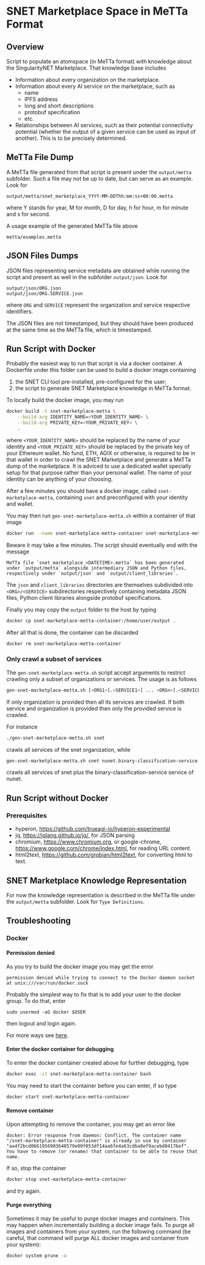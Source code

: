 # SNET Marketplace Space in MeTTa Format

## Overview

Script to populate an atomspace (in MeTTa format) with knowledge about
the SingularityNET Marketplace.  That knowledge base includes

- Information about every organization on the marketplace.
- Information about every AI service on the marketplace, such as
  - name
  - IPFS address
  - long and short descriptions
  - protobuf specification
  - etc.
- Relationships between AI services, such as their potential
  connectivity potential (whether the output of a given service can be
  used as input of another).  This is to be precisely determined.

## MeTTa File Dump

A MeTTa file generated from that script is present under the
`output/metta` subfolder.  Such a file may not be up to date, but can
serve as an example.  Look for

```
output/metta/snet_marketplace_YYYY-MM-DDThh:mm:ss+00:00.metta
```

where Y stands for year, M for month, D for day, h for hour, m for
minute and s for second.

A usage example of the generated MeTTa file above

```
metta/examples.metta
```

## JSON Files Dumps

JSON files representing service metadata are obtained while running
the script and present as well in the subfolder `output/json`.  Look
for

```
output/json/ORG.json
output/json/ORG.SERVICE.json
```

where `ORG` and `SERVICE` represent the organization and service
respective identifiers.

The JSON files are not timestamped, but they should have been produced
at the same time as the MeTTa file, which is timestamped.

## Run Script with Docker

Probably the easiest way to run that script is via a docker container.
A Dockerfile under this folder can be used to build a docker image
containing
1. the SNET CLI tool pre-installed, pre-configured for the user;
2. the script to generate SNET Marketplace knowledge in MeTTa format.

To locally build the docker image, you may run

```bash
docker build -t snet-marketplace-metta \
    --build-arg IDENTITY_NAME=<YOUR_IDENTITY_NAME> \
    --build-arg PRIVATE_KEY=<YOUR_PRIVATE_KEY> \
    .
```

where `<YOUR_IDENTITY_NAME>` should be replaced by the name of your
identity and `<YOUR_PRIVATE_KEY>` should be replaced by the private
key of your Ethereum wallet.  No fund, ETH, AGIX or otherwise, is
required to be in that wallet in order to crawl the SNET Marketplace
and generate a MeTTa dump of the marketplace.  It is adviced to use a
dedicated wallet specially setup for that purpose rather than your
personal wallet.  The name of your identity can be anything of your
choosing.

After a few minutes you should have a docker image, called
`snet-marketplace-metta`, containing `snet` and preconfigured with
your identity and wallet.

You may then run `gen-snet-marketplace-metta.sh` within a container of
that image

```bash
docker run --name snet-marketplace-metta-container snet-marketplace-metta ./gen-snet-marketplace-metta.sh
```

Beware it may take a few minutes.  The script should eventually
end with the message

```
MeTTa file `snet_marketplace_<DATETIME>.metta` has been generated
under `output/metta` alongside intermediary JSON and Python files,
respectively under `output/json` and `output/client_libraries`.
```

The `json` and `client_libraries` directories are themselves
subdivided into `<ORG>/<SERVICE>` subdirectories respectively
containing metadata JSON files, Python client libraries alongside
protobuf specifications.

Finally you may copy the `output` folder to the host by typing

```bash
docker cp snet-marketplace-metta-container:/home/user/output .
```

After all that is done, the container can be discarded

```bash
docker rm snet-marketplace-metta-container
```

### Only crawl a subset of services

The `gen-snet-marketplace-metta.sh` script accept arguments to
restrict crawling only a subset of organizations or services.  The
usage is as follows

```bash
gen-snet-marketplace-metta.sh [<ORG1>[.<SERVICE1>] ... <ORGn>[.<SERVICEn>]]
```

If only organization is provided then all its services are crawled.
If both service and organization is provided then only the provided
service is crawled.

For instance

```bash
./gen-snet-marketplace-metta.sh snet
```

crawls all services of the snet organization, while

```bash
gen-snet-marketplace-metta.sh snet nunet.binary-classification-service
```

crawls all services of snet plus the binary-classification-service
service of nunet.

## Run Script without Docker

### Prerequisites

- hyperon, https://github.com/trueagi-io/hyperon-experimental
- jq, https://jqlang.github.io/jq/, for JSON parsing
- chromium, https://www.chromium.org, or google-chrome,
  https://www.google.com/chrome/index.html, for reading URL content.
- html2text, https://github.com/grobian/html2text, for converting html
  to text.

## SNET Marketplace Knowledge Representation

For now the knowledge representation is described in the MeTTa file
under the `output/metta` subfolder.  Look for `Type Definitions`.

## Troubleshooting

### Docker

#### Permission denied

As you try to build the docker image you may get the error

```
permission denied while trying to connect to the Docker daemon socket at unix:///var/run/docker.sock
```

Probably the simplest way to fix that is to add your user to the
docker group.  To do that, enter

```
sudo usermod -aG docker $USER
```

then logout and login again.

For more ways see [here](https://linuxhandbook.com/docker-permission-denied/).

#### Enter the docker container for debugging

To enter the docker container created above for further debugging, type

```bash
docker exec -it snet-marketplace-metta-container bash
```

You may need to start the container before you can enter, if so type

```bash
docker start snet-marketplace-metta-container
```
#### Remove container

Upon attempting to remove the container, you may get an error like

```
docker: Error response from daemon: Conflict. The container name "/snet-marketplace-metta-container" is already in use by container "aa4f2bcd0661956903640579e09f053df14aa6fe4a63cdba8ef9acebd04176ef". You have to remove (or rename) that container to be able to reuse that name.
```

If so, stop the container

```bash
docker stop snet-marketplace-metta-container
```

and try again.

#### Purge everything

Sometimes it may be useful to purge docker images and containers.
This may happen when incrementally building a docker image fails.  To
purge all images and containers from your system, run the following
command (be careful, that command will purge ALL docker images and
container from your system):

```bash
docker system prune -a
```

